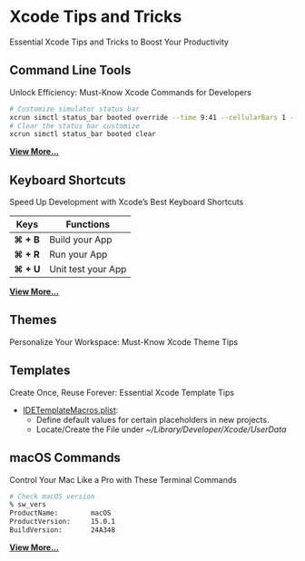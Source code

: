 # Xcode Tips and Tricks

Essential Xcode Tips and Tricks to Boost Your Productivity

## Command Line Tools

Unlock Efficiency: Must-Know Xcode Commands for Developers

```bash
# Customize simulator status bar
xcrun simctl status_bar booted override --time 9:41 --cellularBars 1 --wifiBars 1 --batteryLevel 8
# Clear the status bar customize
xcrun simctl status_bar booted clear
```

[**View More...**](/md/COMMAND%20LINE%20TOOLS.md)

## Keyboard Shortcuts

Speed Up Development with Xcode’s Best Keyboard Shortcuts

| Keys      | Functions          |
| --------- | ------------------ |
| **⌘ + B** | Build your App     |
| **⌘ + R** | Run your App       |
| **⌘ + U** | Unit test your App |

[**View More...**](/md/KEYBOARD%20SHORTCUTS.md)

## Themes

Personalize Your Workspace: Must-Know Xcode Theme Tips

## Templates

Create Once, Reuse Forever: Essential Xcode Template Tips

- [IDETemplateMacros.plist](/plist/IDETemplateMacros.plist):
  - Define default values for certain placeholders in new projects.
  - Locate/Create the File under _~/Library/Developer/Xcode/UserData_

## macOS Commands

Control Your Mac Like a Pro with These Terminal Commands

```bash
# Check macOS version
% sw_vers
ProductName:		macOS
ProductVersion:		15.0.1
BuildVersion:		24A348
```

[**View More...**](/md/MACOS%20COMMANDS.mdd)
